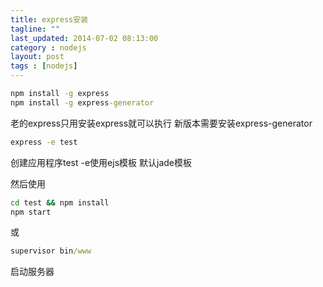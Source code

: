 ```yaml
---
title: express安装
tagline: ""
last_updated: 2014-07-02 08:13:00
category : nodejs
layout: post
tags : [nodejs]
---
```

```cmd
npm install -g express
npm install -g express-generator
```


<!--more-->


老的express只用安装express就可以执行 新版本需要安装express-generator
```cmd
express -e test
```
创建应用程序test -e使用ejs模板 默认jade模板

然后使用
```cmd
cd test && npm install
npm start
```
或
```cmd
supervisor bin/www
```
启动服务器

